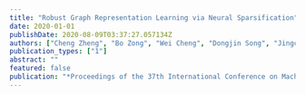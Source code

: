 ```yaml
---
title: "Robust Graph Representation Learning via Neural Sparsification"
date: 2020-01-01
publishDate: 2020-08-09T03:37:27.057134Z
authors: ["Cheng Zheng", "Bo Zong", "Wei Cheng", "Dongjin Song", "Jingchao Ni", "Wenchao Yu", "Haifeng Chen", "Wei Wang"]
publication_types: ["1"]
abstract: ""
featured: false
publication: "*Proceedings of the 37th International Conference on Machine Learning (ICML)*"
---
```


